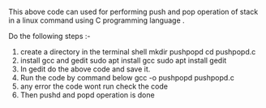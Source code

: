 This above code can used for performing push and pop operation of stack in a linux command using C programming language .
 
Do the following steps :-

  1. create a directory in the terminal shell 
            mkdir pushpopd
            cd pushpopd.c
  2. install gcc and gedit 
             sudo apt install gcc
             sudo apt install gedit
 3. In gedit do the above code and save it.
 4. Run the code by command below
             gcc -o pushpopd pushpopd.c
 5.  any error the code wont run check the code 
 6. Then pushd and popd operation is done
